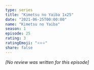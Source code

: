 ```yaml
---
type: series
title: "Kimetsu no Yaiba 1x25"
date: "2021-06-25T00:00:00"
name: "Kimetsu no Yaiba"
season: 1
episode: 25
rating: 3
ratingEmoji: "⭐️⭐️⭐️"
share: false
---
```


_[No review was written for this episode]_
